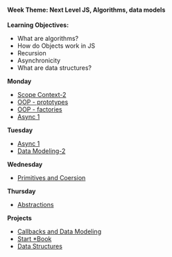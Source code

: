 <h4 class="weektheme">Week Theme: Next Level JS, Algorithms, data models</h4>


**Learning Objectives:**  
  * What are algorithms?  
  * How do Objects work in JS  
  * Recursion  
  * Asynchronicity   
  * What are data structures?  
    

**Monday**   
  * [Scope Context-2](https://github.com/jankeLearning/content-md/blob/master/js/03-scope-context-2.md)  
  * [OOP - prototypes](https://github.com/jankeLearning/content-md/blob/master/programming-and-paradigms/03-oop-prototypes.md) 
  * [OOP - factories](https://github.com/jankeLearning/content-md/blob/master/programming-and-paradigms/03-oop-factories.md)  
  * [Async 1](https://github.com/jankeLearning/content-md/blob/master/js/03-async-1.md)    

**Tuesday**   
  * [Async 1](https://github.com/jankeLearning/content-md/blob/master/js/03-async-1.md)    
  * [Data Modeling-2](https://github.com/jankeLearning/content-md/blob/master/app-design/03-data-modeling-2.md)  

**Wednesday**   
  * [Primitives and Coersion](https://github.com/jankeLearning/content-md/blob/master/js/03-primitives.md)   

**Thursday**  
  * [Abstractions](https://github.com/jankeLearning/content-md/blob/master/programming-and-paradigms/03-abstractions.md)  
  
**Projects**   
  * [Callbacks and Data Modeling](https://github.com/jankeLearning/projects/tree/master/03-callbacks%2Bdata_models)  
  * [Start *Book](https://github.com/jankeLearning/projects/blob/master/star-book)  
  * [Data Structures](https://github.com/jankeLearning/projects/blob/master/03-data-structures) 

  